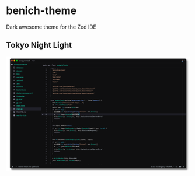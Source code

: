 # benich-theme

Dark awesome theme for the Zed IDE

## Tokyo Night Light

![benich](./theme-screenshot.png)
